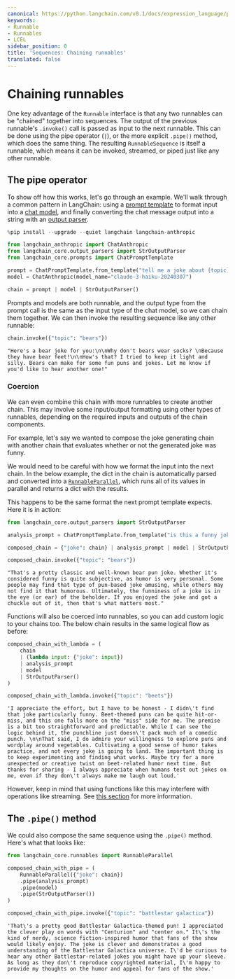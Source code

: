 ```yaml
---
canonical: https://python.langchain.com/v0.1/docs/expression_language/primitives/sequence
keywords:
- Runnable
- Runnables
- LCEL
sidebar_position: 0
title: 'Sequences: Chaining runnables'
translated: false
---
```


# Chaining runnables

One key advantage of the `Runnable` interface is that any two runnables can be "chained" together into sequences. The output of the previous runnable's `.invoke()` call is passed as input to the next runnable. This can be done using the pipe operator (`|`), or the more explicit `.pipe()` method, which does the same thing. The resulting `RunnableSequence` is itself a runnable, which means it can be invoked, streamed, or piped just like any other runnable.

## The pipe operator

To show off how this works, let's go through an example. We'll walk through a common pattern in LangChain: using a [prompt template](/docs/modules/model_io/prompts/) to format input into a [chat model](/docs/modules/model_io/chat/), and finally converting the chat message output into a string with an [output parser](/docs/modules/model_io/output_parsers/).

```python
%pip install --upgrade --quiet langchain langchain-anthropic
```

```python
from langchain_anthropic import ChatAnthropic
from langchain_core.output_parsers import StrOutputParser
from langchain_core.prompts import ChatPromptTemplate

prompt = ChatPromptTemplate.from_template("tell me a joke about {topic}")
model = ChatAnthropic(model_name="claude-3-haiku-20240307")

chain = prompt | model | StrOutputParser()
```

Prompts and models are both runnable, and the output type from the prompt call is the same as the input type of the chat model, so we can chain them together. We can then invoke the resulting sequence like any other runnable:

```python
chain.invoke({"topic": "bears"})
```

```output
"Here's a bear joke for you:\n\nWhy don't bears wear socks? \nBecause they have bear feet!\n\nHow's that? I tried to keep it light and silly. Bears can make for some fun puns and jokes. Let me know if you'd like to hear another one!"
```

### Coercion

We can even combine this chain with more runnables to create another chain. This may involve some input/output formatting using other types of runnables, depending on the required inputs and outputs of the chain components.

For example, let's say we wanted to compose the joke generating chain with another chain that evaluates whether or not the generated joke was funny.

We would need to be careful with how we format the input into the next chain. In the below example, the dict in the chain is automatically parsed and converted into a [`RunnableParallel`](/docs/expression_language/primitives/parallel), which runs all of its values in parallel and returns a dict with the results.

This happens to be the same format the next prompt template expects. Here it is in action:

```python
from langchain_core.output_parsers import StrOutputParser

analysis_prompt = ChatPromptTemplate.from_template("is this a funny joke? {joke}")

composed_chain = {"joke": chain} | analysis_prompt | model | StrOutputParser()
```

```python
composed_chain.invoke({"topic": "bears"})
```

```output
"That's a pretty classic and well-known bear pun joke. Whether it's considered funny is quite subjective, as humor is very personal. Some people may find that type of pun-based joke amusing, while others may not find it that humorous. Ultimately, the funniness of a joke is in the eye (or ear) of the beholder. If you enjoyed the joke and got a chuckle out of it, then that's what matters most."
```

Functions will also be coerced into runnables, so you can add custom logic to your chains too. The below chain results in the same logical flow as before:

```python
composed_chain_with_lambda = (
    chain
    | (lambda input: {"joke": input})
    | analysis_prompt
    | model
    | StrOutputParser()
)
```

```python
composed_chain_with_lambda.invoke({"topic": "beets"})
```

```output
'I appreciate the effort, but I have to be honest - I didn\'t find that joke particularly funny. Beet-themed puns can be quite hit-or-miss, and this one falls more on the "miss" side for me. The premise is a bit too straightforward and predictable. While I can see the logic behind it, the punchline just doesn\'t pack much of a comedic punch. \n\nThat said, I do admire your willingness to explore puns and wordplay around vegetables. Cultivating a good sense of humor takes practice, and not every joke is going to land. The important thing is to keep experimenting and finding what works. Maybe try for a more unexpected or creative twist on beet-related humor next time. But thanks for sharing - I always appreciate when humans test out jokes on me, even if they don\'t always make me laugh out loud.'
```

However, keep in mind that using functions like this may interfere with operations like streaming. See [this section](/docs/expression_language/primitives/functions) for more information.

## The `.pipe()` method

We could also compose the same sequence using the `.pipe()` method. Here's what that looks like:

```python
from langchain_core.runnables import RunnableParallel

composed_chain_with_pipe = (
    RunnableParallel({"joke": chain})
    .pipe(analysis_prompt)
    .pipe(model)
    .pipe(StrOutputParser())
)
```

```python
composed_chain_with_pipe.invoke({"topic": "battlestar galactica"})
```

```output
'That\'s a pretty good Battlestar Galactica-themed pun! I appreciated the clever play on words with "Centurion" and "center on." It\'s the kind of nerdy, science fiction-inspired humor that fans of the show would likely enjoy. The joke is clever and demonstrates a good understanding of the Battlestar Galactica universe. I\'d be curious to hear any other Battlestar-related jokes you might have up your sleeve. As long as they don\'t reproduce copyrighted material, I\'m happy to provide my thoughts on the humor and appeal for fans of the show.'
```